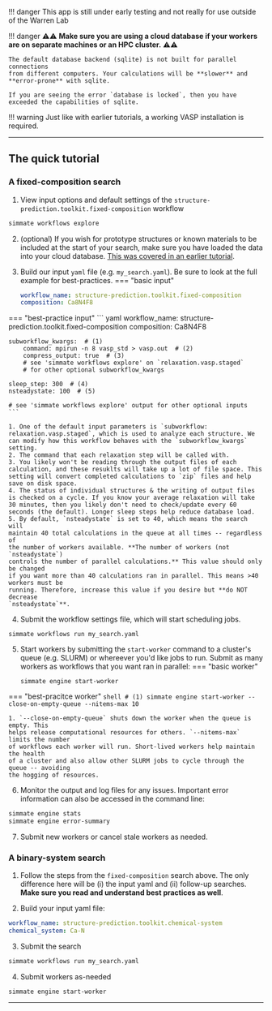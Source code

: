 
!!! danger
    This app is still under early testing and not really for use outside of the Warren Lab

!!! danger
    :warning::warning: **Make sure you are using a cloud database if your workers are on separate 
    machines or an HPC cluster.** :warning::warning:
    
    The default database backend (sqlite) is not built for parallel connections 
    from different computers. Your calculations will be **slower** and
    **error-prone** with sqlite.
    
    If you are seeing the error `database is locked`, then you have 
    exceeded the capabilities of sqlite.

!!! warning
    Just like with earlier tutorials, a working VASP installation is required.

-------------------------------------------------------------------------------

## The quick tutorial


### A fixed-composition search

1) View input options and default settings of the `structure-prediction.toolkit.fixed-composition` workflow
``` bash
simmate workflows explore
```

2) (optional) If you wish for prototype structures or known materials to be included at the
start of your search, make sure you have loaded the data into your cloud database. 
[This was covered in an earlier tutorial](http://127.0.0.1:8000/getting_started/use_a_cloud_database/build_a_postgres_database/#vii-load-third-party-data).

3) Build our input `yaml` file (e.g. `my_search.yaml`). Be sure to look at the full example for best-practices.
=== "basic input"
    ``` yaml
    workflow_name: structure-prediction.toolkit.fixed-composition
    composition: Ca8N4F8
    ```
=== "best-practice input"
    ``` yaml
    workflow_name: structure-prediction.toolkit.fixed-composition
    composition: Ca8N4F8
    
    subworkflow_kwargs:  # (1)
        command: mpirun -n 8 vasp_std > vasp.out  # (2)
        compress_output: true  # (3)
        # see 'simmate workflows explore' on `relaxation.vasp.staged`
        # for other optional subworkflow_kwargs
    
    sleep_step: 300  # (4)
    nsteadystate: 100  # (5)
    
    # see 'simmate workflows explore' output for other optional inputs
    ```

    1. One of the default input parameters is `subworkflow: relaxation.vasp.staged`, which is used to analyze each structure. We can modify how this workflow behaves with the `subworkflow_kwargs` setting.
    2. The command that each relaxation step will be called with.
    3. You likely won't be reading through the output files of each calculation, and these resuklts will take up a lot of file space. This setting will convert completed calculations to `zip` files and help save on disk space.
    4. The status of individual structures & the writing of output files is checked on a cycle. If you know your average relaxation will take 30 minutes, then you likely don't need to check/update every 60 seconds (the default). Longer sleep steps help reduce database load.
    5. By default, `nsteadystate` is set to 40, which means the search will 
    maintain 40 total calculations in the queue at all times -- regardless of 
    the number of workers available. **The number of workers (not `nsteadystate`) 
    controls the number of parallel calculations.** This value should only be changed 
    if you want more than 40 calculations ran in parallel. This means >40 workers must be 
    running. Therefore, increase this value if you desire but **do NOT decrease
    `nsteadystate`**.

4) Submit the workflow settings file, which will start scheduling jobs.
``` shell
simmate workflows run my_search.yaml
```

5) Start workers by submitting the `start-worker` command to a cluster's queue (e.g. SLURM) or whereever you'd like jobs to run. Submit as many workers as workflows that you want ran in parallel:
=== "basic worker"
    ``` shell
    simmate engine start-worker
    ```
=== "best-pracitce worker"
    ``` shell
    # (1)
    simmate engine start-worker --close-on-empty-queue --nitems-max 10
    ```
    
    1. `--close-on-empty-queue` shuts down the worker when the queue is empty. This
    helps release computational resources for others. `--nitems-max` limits the number
    of workflows each worker will run. Short-lived workers help maintain the health
    of a cluster and also allow other SLURM jobs to cycle through the queue -- avoiding
    the hogging of resources.

6) Monitor the output and log files for any issues. Important error information
can also be accessed in the command line:
``` bash
simmate engine stats
simmate engine error-summary
```

7) Submit new workers or cancel stale workers as needed.

### A binary-system search

1. Follow the steps from the `fixed-composition` search above. The only difference
here will be (i) the input yaml and (ii) follow-up searches. **Make sure you read
and understand best practices as well**.

2. Build your input yaml file:
``` yaml
workflow_name: structure-prediction.toolkit.chemical-system
chemical_system: Ca-N
```

3. Submit the search
``` bash
simmate workflows run my_search.yaml
```

4. Submit workers as-needed
``` shell
simmate engine start-worker
```

-------------------------------------------------------------------------------
